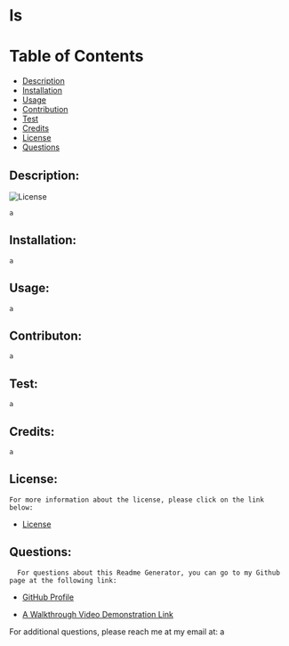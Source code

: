 
  
  # ls

  # Table of Contents

  - [Description](#description)
  - [Installation](#installation)
  - [Usage](#usage)
  - [Contribution](#contribution)
  - [Test](#test)
  - [Credits](#credits)
  - [License](#license)
  - [Questions](#questions)

  ## Description:

   ![License](https://img.shields.io/badge/License-Mozilla-blue.svg "License Badge")
   

    a
  
  ## Installation:

    a

  ## Usage:

    a

  ## Contributon:

    a

  ## Test:

    a
  
  ## Credits:

    a

  ## License:

    For more information about the license, please click on the link below:

  - [License](https://opensource.org/licenses/Mozilla)
  
  ## Questions:

      For questions about this Readme Generator, you can go to my Github page at the following link:

  - [GitHub Profile](https://github.com/a)

  - [A Walkthrough Video Demonstration Link](https://drive.google.com/file/d/1wJjUR6D7djWYVI9G57lHYJlWe3p4byvO/view)

  For additional questions, please reach me at my email at: a
  
